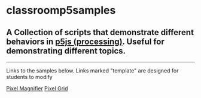 # classroomp5samples

## A Collection of scripts that demonstrate different behaviors in [p5js (processing)](https://editor.p5js.org/). Useful for demonstrating different topics. 

---

Links to the samples below. Links marked "template" are designed for students to modify

[Pixel Magnifier](https://editor.p5js.org/KeenanGray/sketches/54rVWzktU)
[Pixel Grid](https://editor.p5js.org/KeenanGray/sketches/fpWmv6rYh)
